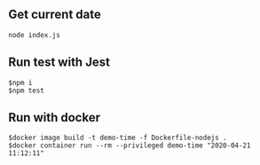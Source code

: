 ## Get current date

```
node index.js
```

## Run test with Jest

```
$npm i
$npm test
```

## Run with docker

```
$docker image build -t demo-time -f Dockerfile-nodejs .
$docker container run --rm --privileged demo-time "2020-04-21 11:12:11"
```
